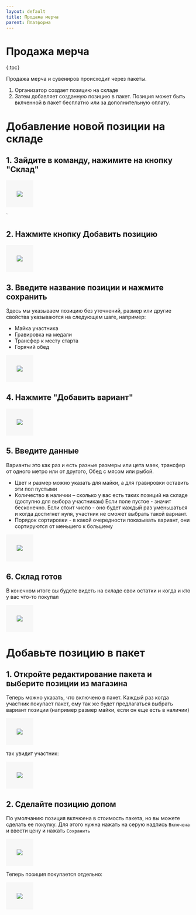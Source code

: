 ```yaml
---
layout: default
title: Продажа мерча
parent: Платформа
---
```


# Продажа мерча
{:toc}


Продажа мерча и сувениров происходит через пакеты.
1.  Организатор создает позицию на складе
2.  Затем добавляет созданную позицию в пакет. Позиция может быть вклченной в пакет бесплатно или за дополнительную оплату.


# Добавление новой позиции на складе

## 1. Зайдите в команду, нажимите на кнопку "Склад"
  <img src="/Docs/images/store-0.png" style="border: 29px solid #f7f7f7;">

`
## 2. Нажмите кнопку Добавить позицию
  <img src="/Docs/images/store-1.png" style="border: 29px solid #f7f7f7;">

## 3. Введите название позиции и нажмите сохранить
Здесь мы указываем позицию без уточнений, размер или другие свойства указываются на следующем шаге, например:
* Майка участника
* Гравировка на медали
* Трансфер к месту старта
* Горячий обед

<img src="/Docs/images/store-2.png" style="border: 29px solid #f7f7f7;">


## 4. Нажмите "Добавить вариант"

<img src="/Docs/images/store-3.png" style="border: 29px solid #f7f7f7;">

## 5. Введите данные
Варианты это как раз и есть разные размеры или цета маек, трансфер от одного метро или от другого, Обед с мясом или рыбой.
* Цвет и размер можно указать для майки, а для гравировки оставить эти пол пустыми
* Количество в наличии – сколько у вас есть таких позиций на складе (доступно для выбора участникам) Если поле пустое - значит бесконечно. Если стоит число - оно будет каждый раз уменьшаться и когда достигнет нуля, участник не сможет выбрать такой вариант.
* Порядок сортировки - в какой очередности показывать вариант, они сортируются от меньшего к большему

<img src="/Docs/images/store-4.png" style="border: 29px solid #f7f7f7;">

## 6. Склад готов
В конечном итоге вы будете видеть на складе свои остатки и когда и кто у вас что-то покупал

<img src="/Docs/images/store-5.png" style="border: 29px solid #f7f7f7;">

# Добавьте позицию в пакет

## 1. Откройте редактирование пакета и выберите позиции из магазина
Теперь можно указать, что включено в пакет. Каждый раз когда участник покупает пакет, ему так же будет предлагаться выбрать вариант позиции (например размер майки, если он еще есть в наличии)

<img src="/Docs/images/store-6.png" style="border: 29px solid #f7f7f7;">

так увидит участник:

<img src="/Docs/images/store-8.png" style="border: 29px solid #f7f7f7;">

## 2. Сделайте позицию допом
По умолчанию позиция вклчюена в стоимость пакета, но вы можете сделать ее покупку.
Для этого нужна нажать на серую надпись ```Включена``` и ввести цену и нажать ```Сохранить```

<img src="/Docs/images/store-7.png" style="border: 29px solid #f7f7f7;">

Теперь позиция покупается отдельно:

<img src="/Docs/images/store-9.png" style="border: 29px solid #f7f7f7;">